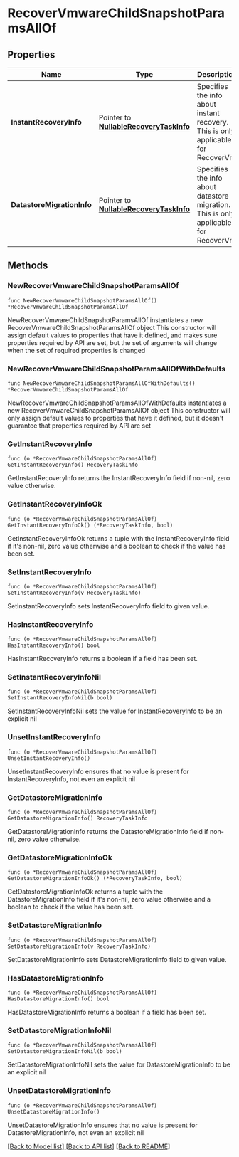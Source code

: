 # RecoverVmwareChildSnapshotParamsAllOf

## Properties

Name | Type | Description | Notes
------------ | ------------- | ------------- | -------------
**InstantRecoveryInfo** | Pointer to [**NullableRecoveryTaskInfo**](RecoveryTaskInfo.md) | Specifies the info about instant recovery. This is only applicable for RecoverVm. | [optional] 
**DatastoreMigrationInfo** | Pointer to [**NullableRecoveryTaskInfo**](RecoveryTaskInfo.md) | Specifies the info about datastore migration. This is only applicable for RecoverVm. | [optional] 

## Methods

### NewRecoverVmwareChildSnapshotParamsAllOf

`func NewRecoverVmwareChildSnapshotParamsAllOf() *RecoverVmwareChildSnapshotParamsAllOf`

NewRecoverVmwareChildSnapshotParamsAllOf instantiates a new RecoverVmwareChildSnapshotParamsAllOf object
This constructor will assign default values to properties that have it defined,
and makes sure properties required by API are set, but the set of arguments
will change when the set of required properties is changed

### NewRecoverVmwareChildSnapshotParamsAllOfWithDefaults

`func NewRecoverVmwareChildSnapshotParamsAllOfWithDefaults() *RecoverVmwareChildSnapshotParamsAllOf`

NewRecoverVmwareChildSnapshotParamsAllOfWithDefaults instantiates a new RecoverVmwareChildSnapshotParamsAllOf object
This constructor will only assign default values to properties that have it defined,
but it doesn't guarantee that properties required by API are set

### GetInstantRecoveryInfo

`func (o *RecoverVmwareChildSnapshotParamsAllOf) GetInstantRecoveryInfo() RecoveryTaskInfo`

GetInstantRecoveryInfo returns the InstantRecoveryInfo field if non-nil, zero value otherwise.

### GetInstantRecoveryInfoOk

`func (o *RecoverVmwareChildSnapshotParamsAllOf) GetInstantRecoveryInfoOk() (*RecoveryTaskInfo, bool)`

GetInstantRecoveryInfoOk returns a tuple with the InstantRecoveryInfo field if it's non-nil, zero value otherwise
and a boolean to check if the value has been set.

### SetInstantRecoveryInfo

`func (o *RecoverVmwareChildSnapshotParamsAllOf) SetInstantRecoveryInfo(v RecoveryTaskInfo)`

SetInstantRecoveryInfo sets InstantRecoveryInfo field to given value.

### HasInstantRecoveryInfo

`func (o *RecoverVmwareChildSnapshotParamsAllOf) HasInstantRecoveryInfo() bool`

HasInstantRecoveryInfo returns a boolean if a field has been set.

### SetInstantRecoveryInfoNil

`func (o *RecoverVmwareChildSnapshotParamsAllOf) SetInstantRecoveryInfoNil(b bool)`

 SetInstantRecoveryInfoNil sets the value for InstantRecoveryInfo to be an explicit nil

### UnsetInstantRecoveryInfo
`func (o *RecoverVmwareChildSnapshotParamsAllOf) UnsetInstantRecoveryInfo()`

UnsetInstantRecoveryInfo ensures that no value is present for InstantRecoveryInfo, not even an explicit nil
### GetDatastoreMigrationInfo

`func (o *RecoverVmwareChildSnapshotParamsAllOf) GetDatastoreMigrationInfo() RecoveryTaskInfo`

GetDatastoreMigrationInfo returns the DatastoreMigrationInfo field if non-nil, zero value otherwise.

### GetDatastoreMigrationInfoOk

`func (o *RecoverVmwareChildSnapshotParamsAllOf) GetDatastoreMigrationInfoOk() (*RecoveryTaskInfo, bool)`

GetDatastoreMigrationInfoOk returns a tuple with the DatastoreMigrationInfo field if it's non-nil, zero value otherwise
and a boolean to check if the value has been set.

### SetDatastoreMigrationInfo

`func (o *RecoverVmwareChildSnapshotParamsAllOf) SetDatastoreMigrationInfo(v RecoveryTaskInfo)`

SetDatastoreMigrationInfo sets DatastoreMigrationInfo field to given value.

### HasDatastoreMigrationInfo

`func (o *RecoverVmwareChildSnapshotParamsAllOf) HasDatastoreMigrationInfo() bool`

HasDatastoreMigrationInfo returns a boolean if a field has been set.

### SetDatastoreMigrationInfoNil

`func (o *RecoverVmwareChildSnapshotParamsAllOf) SetDatastoreMigrationInfoNil(b bool)`

 SetDatastoreMigrationInfoNil sets the value for DatastoreMigrationInfo to be an explicit nil

### UnsetDatastoreMigrationInfo
`func (o *RecoverVmwareChildSnapshotParamsAllOf) UnsetDatastoreMigrationInfo()`

UnsetDatastoreMigrationInfo ensures that no value is present for DatastoreMigrationInfo, not even an explicit nil

[[Back to Model list]](../README.md#documentation-for-models) [[Back to API list]](../README.md#documentation-for-api-endpoints) [[Back to README]](../README.md)


